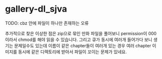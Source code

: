 # gallery-dl_sjva

TODO:
cbz 안에 파일이 하나만 존재하는 오류

추가적으로 찾은 이상한 점은 zip으로 묶인 만화 파일을 풀어보니 permission이 000이라서 chmod를 해야 읽을 수 있습니다.
그리고 큐가 동시에 여러개 들어가다 보니 생기는 문제일수도 있는데 이름이 같은 chapter들이 여러개 있는 경우 여러 chapter 이미지를 동시에 같은 디렉토리에 받아서 파일이 꼬이는 문제가 있네요.